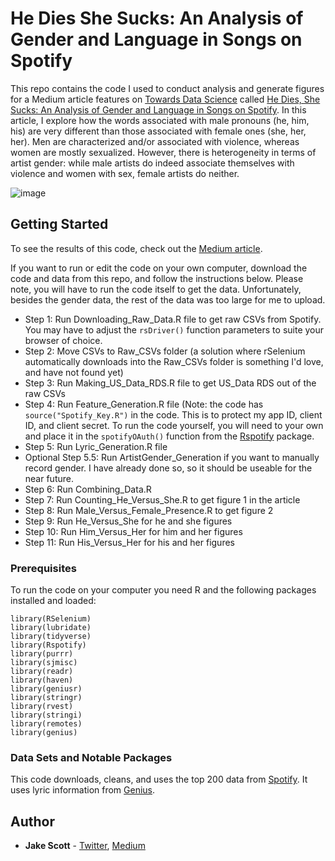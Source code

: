 # He Dies She Sucks: An Analysis of Gender and Language in Songs on Spotify
This repo contains the code I used to conduct analysis and generate figures for a Medium article features on [Towards Data Science](https://towardsdatascience.com/) called [He Dies, She Sucks: An Analysis of Gender and Language in Songs on Spotify](https://towardsdatascience.com/he-dies-she-sucks-b4a8ac18cb73). In this article, I explore how the words associated with male pronouns (he, him, his) are very different than those associated with female ones (she, her, her). Men are characterized and/or associated with violence, whereas women are mostly sexualized. However, there is heterogeneity in terms of artist gender: while male artists do indeed associate themselves with violence and women with sex, female artists do neither.

![image](https://user-images.githubusercontent.com/56490913/88132737-4fb17780-cbae-11ea-827a-c31501f0a058.png)


## Getting Started

To see the results of this code, check out the [Medium article](https://medium.com/@jakepscott16/he-dies-she-sucks-b4a8ac18cb73). 

If you want to run or edit the code on your own computer,  download the code and data from this repo, and follow the instructions below. Please note, you will have to run the code itself to get the data. Unfortunately, besides the gender data, the rest of the data was too large for me to upload.

* Step 1: Run Downloading_Raw_Data.R file to get raw CSVs from Spotify. You may have to adjust the `rsDriver()` function parameters to suite your browser of choice.
*	Step 2: Move CSVs to Raw_CSVs folder (a solution where rSelenium automatically downloads into the Raw_CSVs folder is something I'd love, and have not found yet)
*	Step 3: Run Making_US_Data_RDS.R file to get US_Data RDS out of the raw CSVs
*	Step 4: Run Feature_Generation.R file (Note: the code has `source("Spotify_Key.R")` in the code. This is to protect my app ID, client ID, and client secret. To run the code yourself, you will need to your own and place it in the `spotifyOAuth()` function from the [Rspotify](https://cran.r-project.org/web/packages/Rspotify/Rspotify.pdf) package.  
*	Step 5: Run Lyric_Generation.R file
*	Optional Step 5.5: Run ArtistGender_Generation if you want to manually record gender. I have already done so, so it should be useable for the near future.
*	Step 6: Run Combining_Data.R 
*	Step 7: Run Counting_He_Versus_She.R to get figure 1 in the article
*	Step 8: Run Male_Versus_Female_Presence.R to get figure 2
*	Step 9: Run He_Versus_She for he and she figures
*	Step 10: Run Him_Versus_Her for him and her figures
*	Step 11: Run His_Versus_Her for his and her figures

### Prerequisites

To run the code on your computer you need R and the following packages installed and loaded:

```
library(RSelenium)
library(lubridate)
library(tidyverse)
library(Rspotify)
library(purrr)
library(sjmisc)
library(readr)
library(haven)
library(geniusr)
library(stringr)
library(rvest)
library(stringi)
library(remotes)
library(genius)
```

### Data Sets and Notable Packages
This code downloads, cleans, and uses the top 200 data from [Spotify](https://spotifycharts.com/regional). It uses lyric information from [Genius](https://genius.com/). 

## Author

* **Jake Scott** - [Twitter](https://twitter.com/jakepscott2020), [Medium](https://medium.com/@jakepscott16)
